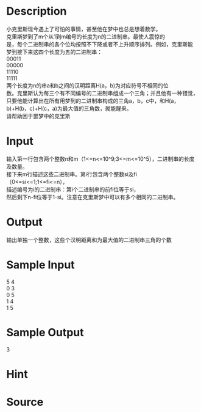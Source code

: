
# Description

<div class="content"><div>小克里斯现今遇上了可怕的事情，甚至他在梦中也总是想着数学。</div>
<div>克里斯梦到了m个从1到m编号的长度为n的二进制串。最使人震惊的</div>
<div>是，每个二进制串的各个位均按照不下降或者不上升顺序排列。例如，克里斯能</div>
<div>梦到接下来这四个长度为五的二进制串：</div>
<div>00011</div>
<div>00000</div>
<div>11110</div>
<div>11111</div>
<div>两个长度为n的串a和b之间的汉明距离H(a，b)为对应符号不相同的位</div>
<div>数。克里斯认为每三个有不同编号的二进制串组成一个三角；并且他有一种错觉，</div>
<div>只要他能计算出在所有用梦到的二进制串构成的三角a，b，c中，和H(a，</div>
<div>b)+H(b，c)+H(c，a)为最大值的三角数，就能醒来。</div>
<div>请帮助困于噩梦中的克里斯</div>
<p></p></div>

# Input

<div class="content"><div>输入第一行包含两个整数n和m（1&lt;=n&lt;=10^9;3&lt;=m&lt;=10^5），二进制串的长度及数量。</div>
<div>接下来m行描述这些二进制串。第i行包含两个整数si及fi（0&lt;=si&lt;=1;1&lt;=fi&lt;=n），</div>
<div>描述编号为i的二进制串：第i个二进制串的前fi位等于si，</div>
<div>然后剩下n-fi位等于1-si。注意在克里斯梦中可以有多个相同的二进制串。</div>
<p></p></div>

# Output

<div class="content"><div>输出单独一个整数，这些个汉明距离和为最大值的二进制串三角的个数</div>
<p></p></div>

# Sample Input

<div class="content"><span class="sampledata">5 4<br/>
0 3<br/>
0 5<br/>
1 4<br/>
1 5</span></div>

# Sample Output

<div class="content"><span class="sampledata">3<br/>
</span></div>

# Hint

<div class="content"><p></p></div>

# Source

<div class="content"><p><a href="problemset.php?search="></a></p></div>

